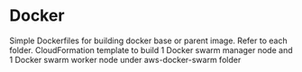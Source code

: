 # Docker

Simple Dockerfiles for building docker base or parent image. Refer to each folder.
CloudFormation template to build 1 Docker swarm manager node and 1 Docker swarm worker node under aws-docker-swarm folder
